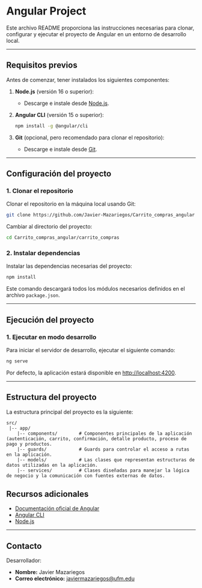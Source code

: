 # Angular Project

Este archivo README proporciona las instrucciones necesarias para clonar, configurar y ejecutar el proyecto de Angular en un entorno de desarrollo local.

---

## Requisitos previos

Antes de comenzar, tener instalados los siguientes componentes:

1. **Node.js** (versión 16 o superior):
   - Descarge e instale desde [Node.js](https://nodejs.org/).

2. **Angular CLI** (versión 15 o superior):
   ```bash
   npm install -g @angular/cli
   ```

3. **Git** (opcional, pero recomendado para clonar el repositorio):
   - Descarge e instale desde [Git](https://git-scm.com/).

---

## Configuración del proyecto

### 1. Clonar el repositorio

Clonar el repositorio en la máquina local usando Git:

```bash
git clone https://github.com/Javier-Mazariegos/Carrito_compras_angular
```

Cambiar al directorio del proyecto:

```bash
cd Carrito_compras_angular/carrito_compras
```

### 2. Instalar dependencias

Instalar las dependencias necesarias del proyecto:

```bash
npm install
```

Este comando descargará todos los módulos necesarios definidos en el archivo `package.json`.

---

## Ejecución del proyecto

### 1. Ejecutar en modo desarrollo

Para iniciar el servidor de desarrollo, ejecutar el siguiente comando:

```bash
ng serve
```

Por defecto, la aplicación estará disponible en [http://localhost:4200](http://localhost:4200).

---

## Estructura del proyecto

La estructura principal del proyecto es la siguiente:

```
src/
 |-- app/                  
    |-- components/        # Componentes principales de la aplicación (autenticación, carrito, confirmación, detalle producto, proceso de pago y productos.
    |-- guards/            # Guards para controlar el acceso a rutas en la aplicación.
    |-- models/            # Las clases que representan estructuras de datos utilizadas en la aplicación.
    |-- services/          # Clases diseñadas para manejar la lógica de negocio y la comunicación con fuentes externas de datos.

```

## Recursos adicionales

- [Documentación oficial de Angular](https://angular.io/)
- [Angular CLI](https://angular.io/cli)
- [Node.js](https://nodejs.org/)

---

## Contacto

Desarrollador:

- **Nombre:** Javier Mazariegos
- **Correo electrónico:** javiermazariegos@ufm.edu
